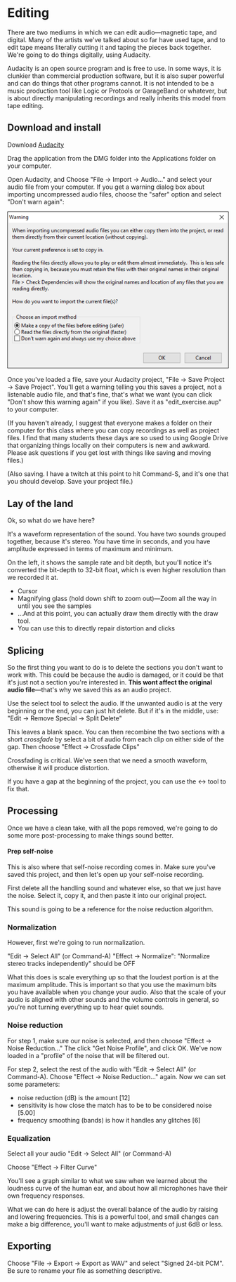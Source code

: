 # Editing

There are two mediums in which we can edit audio—magnetic tape, and digital. Many of the artists we've talked about so far have used tape, and to edit tape means literally cutting it and taping the pieces back together. We're going to do things digitally, using Audacity.

Audacity is an open source program and is free to use. In some ways, it is clunkier than commercial production software, but it is also super powerful and can do things that other programs cannot. It is not intended to be a music production tool like Logic or Protools or GarageBand or whatever, but is about directly manipulating recordings and really inherits this model from tape editing.

## Download and install

Download [Audacity](https://www.audacityteam.org)

Drag the application from the DMG folder into the Applications folder on your computer.

Open Audacity, and Choose "File → Import → Audio..." and select your audio file from your computer. If you get a warning dialog box about importing uncompressed audio files, choose the "safer" option and select "Don't warn again":

![](media/03_00_warning_import_uncompressed_audio.png)

Once you've loaded a file, save your Audacity project, "File → Save Project → Save Project". You'll get a warning telling you this saves a project, not a listenable audio file, and that's fine, that's what we want (you can click "Don't show this warning again" if you like). Save it as "edit_exercise.aup" to your computer.

(If you haven't already, I suggest that everyone makes a folder on their computer for this class where you can copy recordings as well as project files. I find that many students these days are so used to using Google Drive that organizing things locally on their computers is new and awkward. Please ask questions if you get lost with things like saving and moving files.)

(Also saving. I have a twitch at this point to hit Command-S, and it's one that you should develop. Save your project file.)

## Lay of the land

Ok, so what do we have here?

It's a waveform representation of the sound. You have two sounds grouped together, because it's stereo. You have time in seconds, and you have amplitude expressed in terms of maximum and minimum.

On the left, it shows the sample rate and bit depth, but you'll notice it's converted the bit-depth to 32-bit float, which is even higher resolution than we recorded it at.

- Cursor  
- Magnifying glass (hold down shift to zoom out)—Zoom all the way in until you see the samples
- ...And at this point, you can actually draw them directly with the draw tool.
- You can use this to directly repair distortion and clicks

## Splicing

So the first thing you want to do is to delete the sections you don't want to work with. This could be because the audio is damaged, or it could be that it's just not a section you're interested in. **This wont affect the original audio file**—that's why we saved this as an audio project.

Use the select tool to select the audio. If the unwanted audio is at the very beginning or the end, you can just hit delete. But if it's in the middle, use: "Edit → Remove Special → Split Delete"

This leaves a blank space. You can then recombine the two sections with a short _crossfade_ by select a bit of audio from each clip on either side of the gap. Then choose "Effect → Crossfade Clips"

Crossfading is critical. We've seen that we need a smooth waveform, otherwise it will produce distortion.

If you have a gap at the beginning of the project, you can use the <-> tool to fix that.

## Processing

Once we have a clean take, with all the pops removed, we're going to do some more post-processing to make things sound better.

#### Prep self-noise

This is also where that self-noise recording comes in. Make sure you've saved this project, and then let's open up your self-noise recording.

First delete all the handling sound and whatever else, so that we just have the noise. Select it, copy it, and then paste it into our original project.

This sound is going to be a reference for the noise reduction algorithm.


### Normalization

However, first we're going to run normalization.

"Edit → Select All" (or Command-A)
"Effect → Normalize": "Normalize stereo tracks independently" should be OFF

What this does is scale everything up so that the loudest portion is at the maximum amplitude. This is important so that you use the maximum bits you have available when you change your audio. Also that the scale of your audio is aligned with other sounds and the volume controls in general, so you're not turning everything up to hear quiet sounds.


### Noise reduction

For step 1, make sure our noise is selected, and then choose "Effect → Noise Reduction..." The click "Get Noise Profile", and click OK. We've now loaded in a "profile" of the noise that will be filtered out.

For step 2, select the rest of the audio with "Edit → Select All" (or Command-A). Choose "Effect → Noise Reduction..." again. Now we can set some parameters:
- noise reduction (dB) is the amount [12]
- sensitivity is how close the match has to be to be considered noise [5.00]
- frequency smoothing (bands) is how it handles any glitches [6]


### Equalization

Select all your audio "Edit → Select All" (or Command-A)

Choose "Effect → Filter Curve"

You'll see a graph similar to what we saw when we learned about the loudness curve of the human ear, and about how all microphones have their own frequency responses.

What we can do here is adjust the overall balance of the audio by raising and lowering frequencies. This is a powerful tool, and small changes can make a big difference, you'll want to make adjustments of just 6dB or less.


## Exporting

Choose "File → Export → Export as WAV" and select "Signed 24-bit PCM". Be sure to rename your file as something descriptive.
